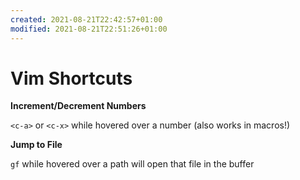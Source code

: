 ```yaml
---
created: 2021-08-21T22:42:57+01:00
modified: 2021-08-21T22:51:26+01:00
---
```


# Vim Shortcuts

**Increment/Decrement Numbers**

`<c-a>` or `<c-x>` while hovered over a number (also works in macros!)

**Jump to File**

`gf` while hovered over a path will open that file in the buffer
